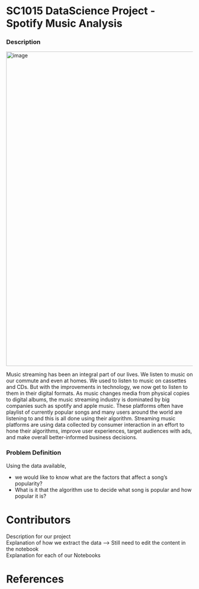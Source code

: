 # SC1015 DataScience Project - Spotify Music Analysis

### Description  
<img width="850" alt="image" src="https://user-images.githubusercontent.com/90097030/164615136-60684cdc-bec6-428e-bd1c-d0afde7ac777.png">

Music streaming has been an integral part of our lives. We listen to music on our commute and even at homes. We used to listen to music on cassettes and CDs. But with the improvements in technology, we now get to listen to them in their digital formats. As music changes media from physical copies to digital albums, the music streaming industry is dominated by big companies such as spotify and apple music. These platforms often have playlist of currently popular songs and many users around the world are listening to and this is all done using their algorithm. Streaming music platforms are using data collected by consumer interaction in an effort to hone their algorithms, improve user experiences, target audiences with ads, and make overall better-informed business decisions. 

### Problem Definition  
Using the data available,  
- we would like to know what are the factors that affect a song’s popularity? 
- What is it that the algorithm use to decide what song is popular and how popular it is? 



# Contributors  
Description for our project  
Explanation of how we extract the data  --> Still need to edit the content in the notebook  
Explanation for each of our Notebooks  
# References


